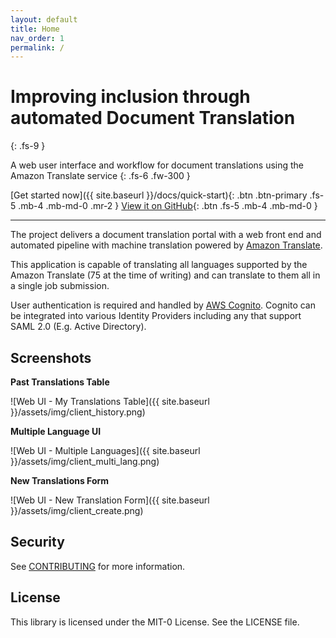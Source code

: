 ```yaml
---
layout: default
title: Home
nav_order: 1
permalink: /
---
```


# Improving inclusion through automated Document Translation
{: .fs-9 }

A web user interface and workflow for document translations using the Amazon Translate service
{: .fs-6 .fw-300 }

[Get started now]({{ site.baseurl }}/docs/quick-start){: .btn .btn-primary .fs-5 .mb-4 .mb-md-0 .mr-2 }
[View it on GitHub](https://github.com/aws-samples/document-translation){: .btn .fs-5 .mb-4 .mb-md-0 }

---

The project delivers a document translation portal with a web front end and automated pipeline with machine translation powered by [Amazon Translate](https://aws.amazon.com/translate/). 

This application is capable of translating all languages supported by the Amazon Translate (75 at the time of writing) and can translate to them all in a single job submission.

User authentication is required and handled by [AWS Cognito](https://aws.amazon.com/cognito/). Cognito can be integrated into various Identity Providers including any that support SAML 2.0 (E.g. Active Directory).

## Screenshots

**Past Translations Table**

![Web UI - My Translations Table]({{ site.baseurl }}/assets/img/client_history.png)

**Multiple Language UI**

![Web UI - Multiple Languages]({{ site.baseurl }}/assets/img/client_multi_lang.png)

**New Translations Form**

![Web UI - New Translation Form]({{ site.baseurl }}/assets/img/client_create.png)

## Security

See [CONTRIBUTING](CONTRIBUTING.md#security-issue-notifications) for more information.

## License

This library is licensed under the MIT-0 License. See the LICENSE file.


